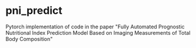 # pni_predict
Pytorch implementation of code in the paper "Fully Automated Prognostic Nutritional Index Prediction Model Based on Imaging Measurements of Total Body Composition"

